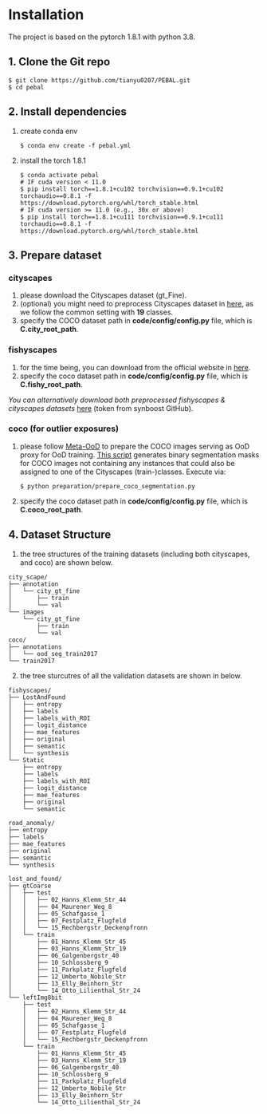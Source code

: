 # Installation

The project is based on the pytorch 1.8.1 with python 3.8.

## 1. Clone the Git  repo

``` shell
$ git clone https://github.com/tianyu0207/PEBAL.git
$ cd pebal
```

## 2. Install dependencies

1) create conda env
    ```shell
    $ conda env create -f pebal.yml
    ```
2) install the torch 1.8.1
    ```shell
    $ conda activate pebal
    # IF cuda version < 11.0
    $ pip install torch==1.8.1+cu102 torchvision==0.9.1+cu102 torchaudio==0.8.1 -f https://download.pytorch.org/whl/torch_stable.html
    # IF cuda version >= 11.0 (e.g., 30x or above)
    $ pip install torch==1.8.1+cu111 torchvision==0.9.1+cu111 torchaudio==0.8.1 -f https://download.pytorch.org/whl/torch_stable.html
    ```

## 3. Prepare dataset

### cityscapes

1) please download the Cityscapes dataset (gt_Fine).
2) (optional) you might need to preprocess Cityscapes dataset
   in [here](https://github.com/mcordts/cityscapesScripts/tree/master/cityscapesscripts/preparation), as we follow the
   common setting with **19** classes.
3) specify the COCO dataset path in **code/config/config.py** file, which is **C.city_root_path**.

### fishyscapes

1) for the time being, you can download from the official website in [here](https://fishyscapes.com/dataset).
2) specify the coco dataset path in **code/config/config.py** file, which is **C.fishy_root_path**.

*You can alternatively download both preprocessed fishyscapes & cityscapes datasets* [here](http://robotics.ethz.ch/~asl-datasets/Dissimilarity/data_processed.tar) (token from synboost GitHub).
   
### coco (for outlier exposures)

1) please follow [Meta-OoD](https://github.com/robin-chan/meta-ood/tree/master/preparation) to prepare the COCO images
   serving as OoD proxy for OoD
   training. [This script](https://github.com/robin-chan/meta-ood/blob/master/preparation/prepare_coco_segmentation.py)
   generates binary segmentation masks for COCO images not containing any instances that could also be assigned to one
   of the Cityscapes (train-)classes. Execute via:
   ```shell 
   $ python preparation/prepare_coco_segmentation.py
   ```
2) specify the coco dataset path in **code/config/config.py** file, which is **C.coco_root_path**.

## 4. Dataset Structure

1) the tree structures of the training datasets (including both cityscapes, and coco) are shown below.

```shell
city_scape/
├── annotation
│   └── city_gt_fine
│       ├── train
│       └── val
└── images
    └── city_gt_fine
        ├── train
        └── val
coco/
├── annotations
│   └── ood_seg_train2017
└── train2017
```
2) the tree sturcutres of all the validation datasets are shown in below.
```shell
fishyscapes/
├── LostAndFound
│   ├── entropy
│   ├── labels
│   ├── labels_with_ROI
│   ├── logit_distance
│   ├── mae_features
│   ├── original
│   ├── semantic
│   └── synthesis
└── Static
    ├── entropy
    ├── labels
    ├── labels_with_ROI
    ├── logit_distance
    ├── mae_features
    ├── original
    └── semantic

road_anomaly/
├── entropy
├── labels
├── mae_features
├── original
├── semantic
└── synthesis

lost_and_found/
├── gtCoarse
│   ├── test
│   │   ├── 02_Hanns_Klemm_Str_44
│   │   ├── 04_Maurener_Weg_8
│   │   ├── 05_Schafgasse_1
│   │   ├── 07_Festplatz_Flugfeld
│   │   └── 15_Rechbergstr_Deckenpfronn
│   └── train
│       ├── 01_Hanns_Klemm_Str_45
│       ├── 03_Hanns_Klemm_Str_19
│       ├── 06_Galgenbergstr_40
│       ├── 10_Schlossberg_9
│       ├── 11_Parkplatz_Flugfeld
│       ├── 12_Umberto_Nobile_Str
│       ├── 13_Elly_Beinhorn_Str
│       └── 14_Otto_Lilienthal_Str_24
└── leftImg8bit
    ├── test
    │   ├── 02_Hanns_Klemm_Str_44
    │   ├── 04_Maurener_Weg_8
    │   ├── 05_Schafgasse_1
    │   ├── 07_Festplatz_Flugfeld
    │   └── 15_Rechbergstr_Deckenpfronn
    └── train
        ├── 01_Hanns_Klemm_Str_45
        ├── 03_Hanns_Klemm_Str_19
        ├── 06_Galgenbergstr_40
        ├── 10_Schlossberg_9
        ├── 11_Parkplatz_Flugfeld
        ├── 12_Umberto_Nobile_Str
        ├── 13_Elly_Beinhorn_Str
        └── 14_Otto_Lilienthal_Str_24

```


